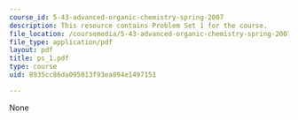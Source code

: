 ```yaml
---
course_id: 5-43-advanced-organic-chemistry-spring-2007
description: This resource contains Problem Set 1 for the course.
file_location: /coursemedia/5-43-advanced-organic-chemistry-spring-2007/8935cc86da095013f93ea894e1497151_ps_1.pdf
file_type: application/pdf
layout: pdf
title: ps_1.pdf
type: course
uid: 8935cc86da095013f93ea894e1497151

---
```

None